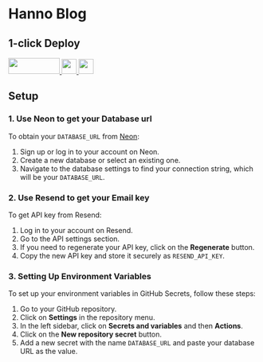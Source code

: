 # Hanno Blog

## 1-click Deploy

<div>
    <a href="https://vercel.com/new/clone?repository-url=https://github.com/neondatabase-labs/hanno-blog&env=DATABASE_URL,RESEND_API_KEY" target="_blank">
        <img src="https://vercel.com/button" width="103" height="32" />
    </a>
    <a href="https://app.netlify.com/start/deploy?repository=https://github.com/neondatabase-labs/hanno-blog#DATABASE_URL&RESEND_API_KEY" target="_blank">
        <img src="https://www.netlify.com/img/deploy/button.svg" width="179" height="32" style="height: 30px; width: auto;" />
    </a>
    <a href="https://render.com/deploy?repo=https://github.com/neondatabase-labs/hanno-blog" target="_blank">
        <img src="https://render.com/images/deploy-to-render-button.svg" width="153" height="40" style="height: 30px; width: auto;" />
    </a>
</div>

## Setup

### 1. Use Neon to get your Database url

To obtain your `DATABASE_URL` from [Neon](https://console.neon.tech):

1. Sign up or log in to your account on Neon.
2. Create a new database or select an existing one.
3. Navigate to the database settings to find your connection string, which will be your `DATABASE_URL`.

### 2. Use Resend to get your Email key

To get API key from Resend:

1. Log in to your account on Resend.
2. Go to the API settings section.
3. If you need to regenerate your API key, click on the **Regenerate** button.
4. Copy the new API key and store it securely as `RESEND_API_KEY`.

### 3. Setting Up Environment Variables

To set up your environment variables in GitHub Secrets, follow these steps:

1. Go to your GitHub repository.
2. Click on **Settings** in the repository menu.
3. In the left sidebar, click on **Secrets and variables** and then **Actions**.
4. Click on the **New repository secret** button.
5. Add a new secret with the name `DATABASE_URL` and paste your database URL as the value.
